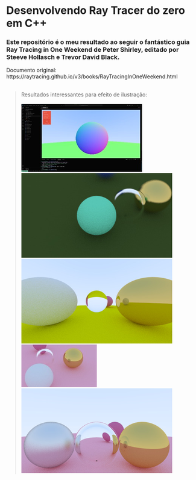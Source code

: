 <H1>Desenvolvendo Ray Tracer do zero em C++</H1>

<H3>Este repositório é o meu resultado ao seguir o fantástico guia Ray Tracing in One Weekend de Peter Shirley, editado por Steeve Hollasch e Trevor David Black.</H3>
Documento original: https://raytracing.github.io/v3/books/RayTracingInOneWeekend.html<br><br>

> Resultados interessantes para efeito de ilustração:<br><br>
![Imagem 2](https://github.com/FernandoGiardini/RayTracer/blob/main/Comeco.jpg)
![Imagem 1](https://github.com/FernandoGiardini/RayTracer/blob/main/focado.jpeg)
![Imagem 2](https://github.com/FernandoGiardini/RayTracer/blob/main/ImagemManeira.jpeg)
![Imagem 1](https://github.com/FernandoGiardini/RayTracer/blob/main/Alto-sm.jpg)
![Imagem 1](https://github.com/FernandoGiardini/RayTracer/blob/main/outralegal.jpeg)
